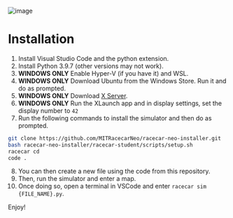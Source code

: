 ![image](https://github.com/user-attachments/assets/8ddb8564-94db-4fff-b3b4-5134dc44d4a1)


# Installation

1. Install Visual Studio Code and the python extension.
2. Install Python 3.9.7 (other versions may not work).
3. **WINDOWS ONLY** Enable Hyper-V (if you have it) and WSL.
4. **WINDOWS ONLY** Download Ubuntu from the Windows Store. Run it and do as prompted.
5. **WINDOWS ONLY** Download [X Server](https://sourceforge.net/projects/xming/).
6. **WINDOWS ONLY** Run the XLaunch app and in display settings, set the display number to `42`
7. Run the following commands to install the simulator and then do as prompted.
```bash
git clone https://github.com/MITRacecarNeo/racecar-neo-installer.git
bash racecar-neo-installer/racecar-student/scripts/setup.sh
racecar cd
code .
```
8. You can then create a new file using the code from this repository.
9. Then, run the simulator and enter a map.
10. Once doing so, open a terminal in VSCode and enter `racecar sim {FILE_NAME}.py`.

Enjoy!
